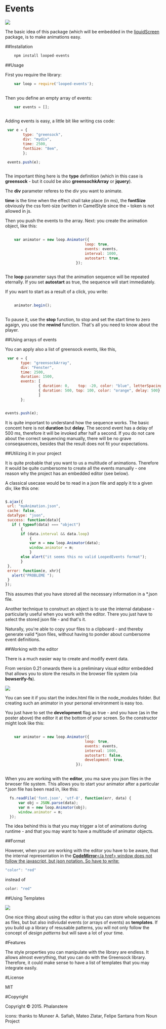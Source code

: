 # Events


<img src="http://burckhardt.ludicmedia.de/LoopedEvents/LoopedEvents.png">

The basic idea of this package (which will be embedded in the <a href = "https://github.com/Planeshifter/liquid-screen">liquidScreen</a> package, is to make animations easy.

##Installation

```javascript
	npm install looped-events
```


##Usage

First you require the library:

```javascript
	var loop = require('looped-events');
	
``` 

Then you define an empty array of events:  


```javascript
	var events = [];
	
``` 

Adding events is easy, a little bit like writing css code:

```javascript
 var e = {
        type: "greensock",  
        div: "mydiv",
        time: 2500,
        fontSize: "8em",
        }; 

 events.push(e);
	
``` 

The important thing here is the **type** definition (which in this case is **greensock**  - but it could be also **greensochkArray** or **jquery**).

The **div** parameter referes to the div you want to animate.

**time** is the time when the effect shall take place (in ms), the **fontSize** obviously the css font-size (written in CamelStyle since the **-** token is not allowed in js.

Then you push the events to the array. Next: you create the animation object, like this:


```javascript
	
	var animator = new loop.Animator({
							        loop: true,
        							events: events,
        							interval: 1000,	
        							autostart: true,
								});
	
``` 
 
 The **loop** parameter says that the animation sequence will be repeated eternally.
 If you set **autostart** as true, the sequence will start immediately.
 
 If you want to start as a result of a click, you write:
 
   
```javascript
	
	animator.begin();
	
```  
 
To pause it, use the **stop** function, to stop and set the start time to zero agaign, you use the **rewind** function.
That's all you need to know about the player.  
 
 
##Using arrays of events
 
 You can apply also a list of greensock events, like this,
 
 ```javascript
  var e = {
        type: "greensockArray",
        div: "Fenster",
        time: 2500,
        duration: 1500,
        events: [
                { duration: 0,    top: -20, color: "blue", letterSpacing: "-2", ease: "Bounce.easeIn"}, 
                { duration: 500, top: 100, color: "orange", delay: 500}
                ] 
        };


 events.push(e);
 ``` 
 
 It is quite important to understand how the sequence works. The basic concent here is not **duration** but **delay**. The second event has a delay of 500 ms, 
 therefore it will be invoked after half a second.
 If you do not care about the correct sequencing manually, there will be no grave conseqauences, besides that the result does not fit your expectations. 
 
##Utilizing it in your project

 It is quite probable that you want to us a multitude of animations.
 Therefore it would be quite cumbersome to create all the events manually - one reason why the project has an embedded editor (see below).
 
 A classical usecase would be to read in a json file and apply it to a given div, like this one:
 
 ```javascript

$.ajax({
  url: "myAnimation.json",
  cache: false,
  dataType: "json",
  success: function(data){
    if ( typeof(data) === "object")
        {
        if (data.interval && data.loop)
            {     
            var m = new loop.Animator(data);
            window.animator = m;
            }
        else alert("it seems this no valid LoopedEvents format"); 
        }
  },
  error: function(e, xhr){
    alert("PROBLEME ");
  }
});

```

This assumes that you have stored all the necessary information in a *.json file.

Another technique to construct an object is to use the internal database - particularly useful when you work with the editor.
There you just have to select the stored json file - and that's it.

Naturally, you're able to copy your files to a clipboard - and thereby generate valid *json files, without having to ponder about cumbersome event definitions.   

 
 
##Working with the editor
 
 There is a much easier way to create and modify event data. 
  
 From version 0.21 onwards there is a preliminary visual editor embedded that allows you to store the results in the browser file system (via **bowserify-fs**).
 
 <img src="http://burckhardt.ludicmedia.de/LoopedEvents/LoopedEventsBar.png">
  
 You can see it if you start the index.html file in the node_modules folder.
 But creating such an animator in your personal environment is easy too.
   
 You just have to set the **development** flag as true - and you have (as in the poster above) the editor it at the bottom of your screen.
 So the constructor might look like this:
 
 
```javascript
	
	var animator = new loop.Animator({
							        loop: true,
        							events: events,
        							interval: 1000,	
        							autostart: false,
        							development: true,
								});
	
```  
 
When you are working with the **editor**, you ma save you json files in the brwoser file system.
This allows you to start your animator after a particular *.json file has been read in, like this:

```javascript
  fs.readFile('font.json', 'utf-8', function(err, data) {
      var obj = JSON.parse(data);
      var m = new loop.Animator(obj);
      window.animator = m;
  });
  ```  
  
The idea behind this is that you may trigger a lot of animations during runtime - and that you may want to have a multitude of animator objects.
   

##Format

However, when your are working with the editor you have to be aware, that the internal representation in the <a href = "https://codemirror.net/">**CodeMirror**</a href> window 
does not follow the javascript, but json notation. So have to write:

```javascript
"color": "red"
  ```     
instead of  
 
```javascript
color: "red"
  ```    

##Using Templates

<img src="http://burckhardt.ludicmedia.de/LoopedEvents/Templates.png">

One nice thing about using the editor is that you can store whole sequences as files, but but also indiviudal events (or arrays of events) as **templates**.
If you build up a library of resusable patterns, you will not only follow the concept of *design patterns* but will save a lot of your time.  


#Features

The style properties you can manipulate with the library are endless. It allows almost everything, that you can do with the Greensock library.
Therefore, it could make sense to have a list of templates that you may integrate easily. 

   
   
#License

MIT 


#Copyright

Copyright © 2015. Phalanstere


icons: thanks to Muneer A. Safiah, Mateo Zlatar, Felipe Santana from Noun Project
